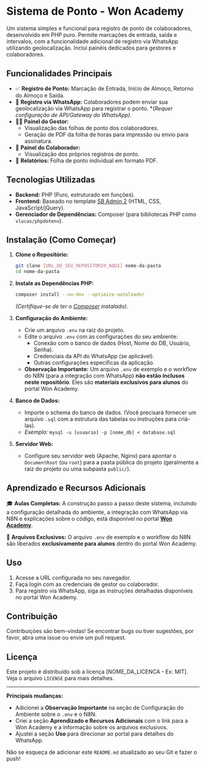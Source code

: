 # Sistema de Ponto - Won Academy

Um sistema simples e funcional para registro de ponto de colaboradores, desenvolvido em PHP puro. Permite marcações de entrada, saída e intervalos, com a funcionalidade adicional de registro via WhatsApp utilizando geolocalização. Inclui painéis dedicados para gestores e colaboradores.

## Funcionalidades Principais

* ✅ **Registro de Ponto:** Marcação de Entrada, Início de Almoço, Retorno do Almoço e Saída.
* 📱 **Registro via WhatsApp:** Colaboradores podem enviar sua geolocalização via WhatsApp para registrar o ponto. *(*Requer configuração de API/Gateway do WhatsApp)*.
* 👨‍💼 **Painel do Gestor:**
    * Visualização das folhas de ponto dos colaboradores.
    * Geração de PDF da folha de horas para impressão ou envio para assinatura.
* 👤 **Painel do Colaborador:**
    * Visualização dos próprios registros de ponto.
* 📄 **Relatórios:** Folha de ponto individual em formato PDF.

## Tecnologias Utilizadas

* **Backend:** PHP (Puro, estruturado em funções).
* **Frontend:** Baseado no template [SB Admin 2](https://startbootstrap.com/theme/sb-admin-2) (HTML, CSS, JavaScript/jQuery).
* **Gerenciador de Dependências:** Composer (para bibliotecas PHP como `vlucas/phpdotenv`).

## Instalação (Como Começar)

1.  **Clone o Repositório:**
    ```bash
    git clone [URL_DO_SEU_REPOSITORIO_AQUI] nome-da-pasta
    cd nome-da-pasta
    ```

2.  **Instale as Dependências PHP:**
    ```bash
    composer install --no-dev --optimize-autoloader
    ```
    *(Certifique-se de ter o [Composer](https://getcomposer.org/) instalado)*.

3.  **Configuração do Ambiente:**
    * Crie um arquivo `.env` na raiz do projeto.
    * Edite o arquivo `.env` com as configurações do seu ambiente:
        * Conexão com o banco de dados (Host, Nome do DB, Usuário, Senha).
        * Credenciais da API do WhatsApp (se aplicável).
        * Outras configurações específicas da aplicação.
    * **Observação Importante:** Um arquivo `.env` de exemplo e o workflow do N8N (para a integração com WhatsApp) **não estão inclusos neste repositório**. Eles são **materiais exclusivos para alunos** do portal Won Academy.

4.  **Banco de Dados:**
    * Importe o schema do banco de dados. (Você precisará fornecer um arquivo `.sql` com a estrutura das tabelas ou instruções para criá-las).
    * *Exemplo:* `mysql -u [usuario] -p [nome_db] < database.sql`

5.  **Servidor Web:**
    * Configure seu servidor web (Apache, Nginx) para apontar o `DocumentRoot` (ou `root`) para a pasta pública do projeto (geralmente a raiz do projeto ou uma subpasta `public/`).

## Aprendizado e Recursos Adicionais

🎓 **Aulas Completas:** A construção passo a passo deste sistema, incluindo a configuração detalhada do ambiente, a integração com WhatsApp via N8N e explicações sobre o código, está disponível no portal **[Won Academy](https://wonacademy.com.br/)**.

🔑 **Arquivos Exclusivos:** O arquivo `.env` de exemplo e o workflow do N8N são liberados **exclusivamente para alunos** dentro do portal Won Academy.

## Uso

1.  Acesse a URL configurada no seu navegador.
2.  Faça login com as credenciais de gestor ou colaborador.
3.  Para registro via WhatsApp, siga as instruções detalhadas disponíveis no portal Won Academy.

## Contribuição

Contribuições são bem-vindas! Se encontrar bugs ou tiver sugestões, por favor, abra uma issue ou envie um pull request.

## Licença

Este projeto é distribuído sob a licença [NOME_DA_LICENCA - Ex: MIT]. Veja o arquivo `LICENSE` para mais detalhes.

---

**Principais mudanças:**

* Adicionei a **Observação Importante** na seção de Configuração do Ambiente sobre o `.env` e o N8N.
* Criei a seção **Aprendizado e Recursos Adicionais** com o link para a Won Academy e a informação sobre os arquivos exclusivos.
* Ajustei a seção **Uso** para direcionar ao portal para detalhes do WhatsApp.

Não se esqueça de adicionar este `README.md` atualizado ao seu Git e fazer o push!